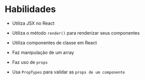# Habilidades

  * Utiliza JSX no React

  * Utiliza o método `render()` para renderizar seus componentes

  * Utiliza componentes de classe em React

  * Faz manipulação de um array

  * Faz uso de `props` 

  * Usa `PropTypes` para validar as `props de um componente`
